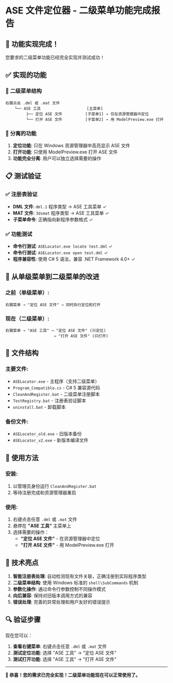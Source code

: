 # ASE 文件定位器 - 二级菜单功能完成报告

## 🎉 功能实现完成！

您要求的二级菜单功能已经完全实现并测试成功！

## ✅ 实现的功能

### 🔧 **二级菜单结构**
```
右键点击 .dml 或 .mat 文件
    └── ASE 工具                    [主菜单]
         ├── 定位 ASE 文件          [子菜单1] → 仅在资源管理器中定位
         └── 打开 ASE 文件          [子菜单2] → 用 ModelPreview.exe 打开
```

### 🎯 **分离的功能**
1. **定位功能**: 只在 Windows 资源管理器中高亮显示 ASE 文件
2. **打开功能**: 只使用 ModelPreview.exe 打开 ASE 文件
3. **功能完全分离**: 用户可以独立选择需要的操作

## 📋 测试验证

### ✅ **注册表验证**
- **DML 文件**: `dml.1` 程序类型 → ASE 工具菜单 ✓
- **MAT 文件**: `3dsmat` 程序类型 → ASE 工具菜单 ✓
- **子菜单命令**: 正确指向新程序参数格式 ✓

### ✅ **功能测试**
- **命令行测试**: `ASELocator.exe locate test.dml` ✓
- **命令行测试**: `ASELocator.exe open test.dml` ✓
- **程序兼容性**: 使用 C# 5 语法，兼容 .NET Framework 4.0+ ✓

## 🔄 从单级菜单到二级菜单的改进

### **之前（单级菜单）:**
```
右键菜单 → "定位 ASE 文件" → 同时执行定位和打开
```

### **现在（二级菜单）:**
```
右键菜单 → "ASE 工具" → "定位 ASE 文件" (只定位)
                     → "打开 ASE 文件" (只打开)
```

## 📂 文件结构

### **主要文件:**
- `ASELocator.exe` - 主程序（支持二级菜单）
- `Program_Compatible.cs` - C# 5 兼容源代码
- `CleanAndRegister.bat` - 二级菜单注册脚本
- `TestRegistry.bat` - 注册表验证脚本
- `uninstall.bat` - 卸载脚本

### **备份文件:**
- `ASELocator_old.exe` - 旧版本备份
- `ASELocator_v2.exe` - 新版本编译文件

## 🚀 使用方法

### **安装:**
1. 以管理员身份运行 `CleanAndRegister.bat`
2. 等待注册完成和资源管理器重启

### **使用:**
1. 右键点击任意 `.dml` 或 `.mat` 文件
2. 悬停在 **"ASE 工具"** 主菜单上
3. 选择需要的操作：
   - **"定位 ASE 文件"** - 在资源管理器中定位
   - **"打开 ASE 文件"** - 用 ModelPreview.exe 打开

## 🎯 技术亮点

1. **智能注册表处理**: 自动检测现有文件关联，正确注册到实际程序类型
2. **二级菜单结构**: 使用 Windows 标准的 `shell\SubCommands` 机制
3. **参数化操作**: 通过命令行参数控制不同操作模式
4. **向后兼容**: 保持对旧版本调用方式的兼容
5. **错误处理**: 完善的异常处理和用户友好的错误提示

## 🔍 验证步骤

现在您可以：

1. **查看右键菜单**: 右键点击任意 `.dml` 或 `.mat` 文件
2. **测试定位功能**: 选择 "ASE 工具" → "定位 ASE 文件"
3. **测试打开功能**: 选择 "ASE 工具" → "打开 ASE 文件"

---

**🎊 恭喜！您的需求已完全实现！二级菜单功能现在可以正常使用了。** 